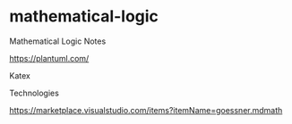 # mathematical-logic

Mathematical Logic Notes

https://plantuml.com/

Katex




Technologies

https://marketplace.visualstudio.com/items?itemName=goessner.mdmath